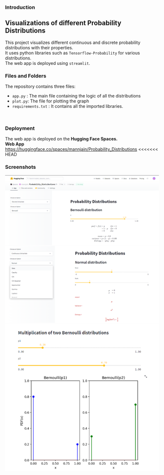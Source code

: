 ### Introduction
## Visualizations of different Probability Distributions 

This project visualizes different continuous and discrete probability distributions with their properties.
<br>
It uses python libraries such as `Tensorflow-Probability` for various distributions. 
<br>The web app is deployed using `streamlit`.

### Files and Folders
The repository contains three files:    
* `app.py` : The main file containing the logic of all the distributions
* `plot.py`: The file for plotting the graph
* `requirements.txt` : It contains all the imported libraries.
<br>
  
### Deployment
The web app is deployed on the **Hugging Face Spaces.**
<br>
**Web App** <br>
https://huggingface.co/spaces/mannjain/Probability_Distributions
<<<<<<< HEAD

### Screenshots
![img.png](img.png)
<br>
![img_2.png](img_2.png)
<br>
![img_1.png](img_1.png)
<br>

